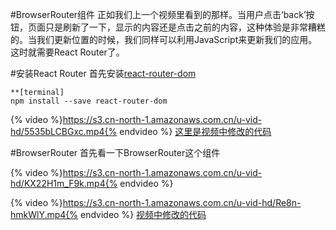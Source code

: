 #BrowserRouter组件
正如我们上一个视频里看到的那样。当用户点击‘back’按钮，页面只是刷新了一下，显示的内容还是点击之前的内容，这种体验是非常糟糕的。当我们更新位置的时候，我们同样可以利用JavaScript来更新我们的应用。这时就需要React Router了。

#安装React Router
首先安装[react-router-dom](https://www.npmjs.com/package/react-router-dom)
```
**[terminal]
npm install --save react-router-dom
```
{% video %}https://s3.cn-north-1.amazonaws.com.cn/u-vid-hd/5535bLCBGxc.mp4{% endvideo %}
[这里是视频中修改的代码](https://github.com/udacity/reactnd-contacts-complete/commit/3ac98594059c5c245c6032f1484ee0953331b43f)

#BrowserRouter
首先看一下BrowserRouter这个组件

{% video %}https://s3.cn-north-1.amazonaws.com.cn/u-vid-hd/KX22H1m_F9k.mp4{% endvideo %}


{% video %}https://s3.cn-north-1.amazonaws.com.cn/u-vid-hd/Re8n-hmkWlY.mp4{% endvideo %}
[视频中修改的代码](https://github.com/udacity/reactnd-contacts-complete/commit/544d6aff26d6e35b40bd17a633cf7c21c5eb4969)